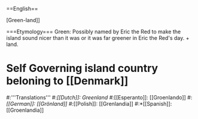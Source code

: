 ==English==

[Green-land]]

===Etymology===
Green: Possibly named by Eric the Red to make the island sound nicer than it was or it was far greener in Eric the Red's day. + land.

# Self Governing island country beloning to [[Denmark]]
#:'''Translations'''
#:*[[Dutch]]: Greenland
#:*[[Esperanto]]: [[Groenlando]]
#:*[[German]]: [[Grönland]]
#:*[[Polish]]: [[Grenlandia]]
#:*[[Spanish]]: [[Groenlandia]]